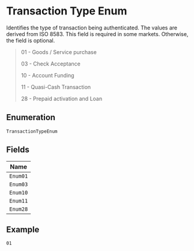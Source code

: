 
# Transaction Type Enum

Identifies the type of transaction being authenticated. The values are derived from ISO 8583. This field is required in some markets. Otherwise, the field is optional.

> 01 - Goods / Service purchase
> 
> 03 - Check Acceptance
> 
> 10 - Account Funding
> 
> 11 - Quasi-Cash Transaction
> 
> 28 - Prepaid activation and Loan

## Enumeration

`TransactionTypeEnum`

## Fields

| Name |
|  --- |
| `Enum01` |
| `Enum03` |
| `Enum10` |
| `Enum11` |
| `Enum28` |

## Example

```
01
```

